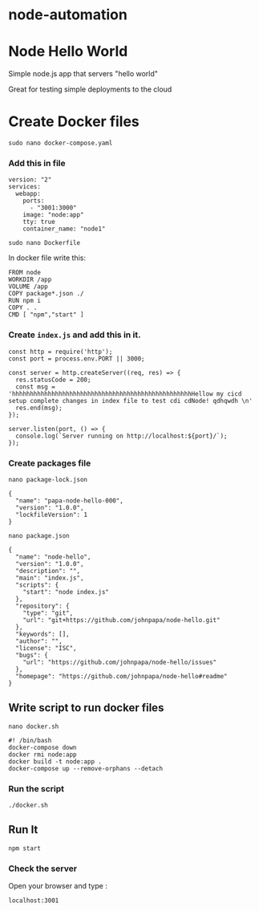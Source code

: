 # node-automation
# Node Hello World

Simple node.js app that servers "hello world"

Great for testing simple deployments to the cloud
# Create Docker files
```
sudo nano docker-compose.yaml
```
### Add this in file 
```
version: "2"
services:
  webapp:
    ports:
      - "3001:3000"
    image: "node:app"
    tty: true
    container_name: "node1"
```
```
sudo nano Dockerfile
```
In docker file write this:
```
FROM node
WORKDIR /app
VOLUME /app
COPY package*.json ./
RUN npm i
COPY . . 
CMD [ "npm","start" ]
```
### Create `index.js` and add this in it.
```
const http = require('http');
const port = process.env.PORT || 3000;

const server = http.createServer((req, res) => {
  res.statusCode = 200;
  const msg = 'hhhhhhhhhhhhhhhhhhhhhhhhhhhhhhhhhhhhhhhhhhhhhhhhhhHellow my cicd setup complete changes in index file to test cdi cdNode! qdhqwdh \n'
  res.end(msg);
});

server.listen(port, () => {
  console.log(`Server running on http://localhost:${port}/`);
});
```
###  Create packages file 
```
nano package-lock.json
```
```
{
  "name": "papa-node-hello-000",
  "version": "1.0.0",
  "lockfileVersion": 1
}
```
```
nano package.json
```
```
{
  "name": "node-hello",
  "version": "1.0.0",
  "description": "",
  "main": "index.js",
  "scripts": {
    "start": "node index.js"
  },
  "repository": {
    "type": "git",
    "url": "git+https://github.com/johnpapa/node-hello.git"
  },
  "keywords": [],
  "author": "",
  "license": "ISC",
  "bugs": {
    "url": "https://github.com/johnpapa/node-hello/issues"
  },
  "homepage": "https://github.com/johnpapa/node-hello#readme"
}
```

## Write script to run docker files
```
nano docker.sh
```
```
#! /bin/bash
docker-compose down 
docker rmi node:app
docker build -t node:app .
docker-compose up --remove-orphans --detach
```
### Run the script
```
./docker.sh
```

## Run It

`npm start`

### Check the server 
Open your browser and type :
```
localhost:3001
```

